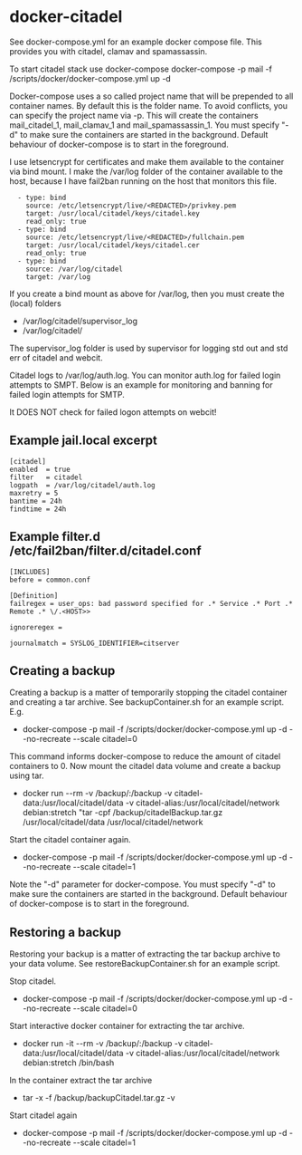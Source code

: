 docker-citadel
================================
See docker-compose.yml for an example docker compose file. This provides you with citadel, clamav and spamassassin.

To start citadel stack use docker-compose
    docker-compose -p mail -f /scripts/docker/docker-compose.yml up -d
    
Docker-compose uses a so called project name that will be prepended to all container names. By default this is the folder name. To avoid conflicts, you can specify the project name via -p. This will create the containers mail_citadel_1, mail_clamav_1 and mail_spamassassin_1. You must specify "-d" to make sure the containers are started in the background. Default behaviour of docker-compose is to start in the foreground.

I use letsencrypt for certificates and make them available to the container via bind mount.
I make the /var/log folder of the container available to the host, because I have fail2ban running on the host
that monitors this file. 

      - type: bind
        source: /etc/letsencrypt/live/<REDACTED>/privkey.pem
        target: /usr/local/citadel/keys/citadel.key
        read_only: true
      - type: bind
        source: /etc/letsencrypt/live/<REDACTED>/fullchain.pem
        target: /usr/local/citadel/keys/citadel.cer
        read_only: true
      - type: bind
        source: /var/log/citadel
        target: /var/log

If you create a bind mount as above for /var/log, then you must create the (local) folders
* /var/log/citadel/supervisor_log
* /var/log/citadel/

The supervisor_log folder is used by supervisor for logging std out and std err of citadel and webcit. 
 
Citadel logs to /var/log/auth.log. You can monitor auth.log for failed login attempts to SMPT.
Below is an example for monitoring and banning for failed login attempts for SMTP.

It DOES NOT check for failed logon attempts on webcit!

Example jail.local excerpt
---------------------
    [citadel]
    enabled  = true
    filter   = citadel
    logpath  = /var/log/citadel/auth.log
    maxretry = 5
    bantime = 24h
    findtime = 24h

Example filter.d /etc/fail2ban/filter.d/citadel.conf
----------------------
    [INCLUDES]
    before = common.conf

    [Definition]
    failregex = user_ops: bad password specified for .* Service .* Port .* Remote .* \/.<HOST>>

    ignoreregex = 

    journalmatch = SYSLOG_IDENTIFIER=citserver

Creating a backup
----------------------
Creating a backup is a matter of temporarily stopping the citadel container and creating a tar archive. See backupContainer.sh for an example script. E.g.
* docker-compose -p mail -f /scripts/docker/docker-compose.yml up -d --no-recreate --scale citadel=0

This command informs docker-compose to reduce the amount of citadel containers to 0.
Now mount the citadel data volume and create a backup using tar.

* docker run --rm -v /backup/:/backup -v citadel-data:/usr/local/citadel/data -v citadel-alias:/usr/local/citadel/network debian:stretch "tar -cpf /backup/citadelBackup.tar.gz /usr/local/citadel/data /usr/local/citadel/network

Start the citadel container again. 

* docker-compose -p mail -f /scripts/docker/docker-compose.yml up -d --no-recreate --scale citadel=1

Note the "-d" parameter for docker-compose. You must specify "-d" to make sure the containers are started in the background. Default behaviour of docker-compose is to start in the foreground.

Restoring a backup
---------------------
Restoring your backup is a matter of extracting the tar backup archive to your data volume. See restoreBackupContainer.sh for an example script.

Stop citadel.

* docker-compose -p mail -f /scripts/docker/docker-compose.yml up -d --no-recreate --scale citadel=0

Start interactive docker container for extracting the tar archive. 
* docker run -it --rm -v /backup/:/backup -v citadel-data:/usr/local/citadel/data -v citadel-alias:/usr/local/citadel/network debian:stretch /bin/bash

In the container extract the tar archive

* tar -x -f /backup/backupCitadel.tar.gz -v 

Start citadel again

* docker-compose -p mail -f /scripts/docker/docker-compose.yml up -d --no-recreate --scale citadel=1
